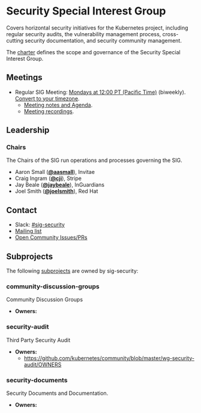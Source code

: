 <!---
This is an autogenerated file!

Please do not edit this file directly, but instead make changes to the
sigs.yaml file in the project root.

To understand how this file is generated, see https://git.k8s.io/community/generator/README.md
--->
# Security Special Interest Group

Covers horizontal security initiatives for the Kubernetes project, including  regular security audits, the vulnerability management process, cross-cutting  security documentation, and security community management.

The [charter](charter.md) defines the scope and governance of the Security Special Interest Group.

## Meetings
* Regular SIG Meeting: [Mondays at 12:00 PT (Pacific Time)](https://zoom.us/j/8416212023) (biweekly). [Convert to your timezone](http://www.thetimezoneconverter.com/?t=12:00&tz=PT%20%28Pacific%20Time%29).
  * [Meeting notes and Agenda](tba).
  * [Meeting recordings](tba).

## Leadership

### Chairs
The Chairs of the SIG run operations and processes governing the SIG.

* Aaron Small (**[@aasmall](https://github.com/aasmall)**), Invitae
* Craig Ingram (**[@cji](https://github.com/cji)**), Stripe
* Jay Beale (**[@jaybeale](https://github.com/jaybeale)**), InGuardians
* Joel Smith (**[@joelsmith](https://github.com/joelsmith)**), Red Hat

## Contact
- Slack: [#sig-security](https://kubernetes.slack.com/messages/sig-security)
- [Mailing list](https://groups.google.com/forum/#!forum/kubernetes-sig-security)
- [Open Community Issues/PRs](https://github.com/kubernetes/community/labels/sig%2Fsecurity)

## Subprojects

The following [subprojects][subproject-definition] are owned by sig-security:
### community-discussion-groups
Community Discussion Groups
- **Owners:**
### security-audit
Third Party Security Audit
- **Owners:**
  - https://github.com/kubernetes/community/blob/master/wg-security-audit/OWNERS
### security-documents
Security Documents and Documentation.
- **Owners:**

[subproject-definition]: https://github.com/kubernetes/community/blob/master/governance.md#subprojects
<!-- BEGIN CUSTOM CONTENT -->

<!-- END CUSTOM CONTENT -->
